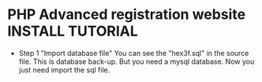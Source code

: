 # PHP Advanced registration website INSTALL TUTORIAL
* Step 1 "Import database file"
You can see the "hex3f.sql" in the source file. This is database back-up. But you need a mysql database.
Now you just need import the sql file.

